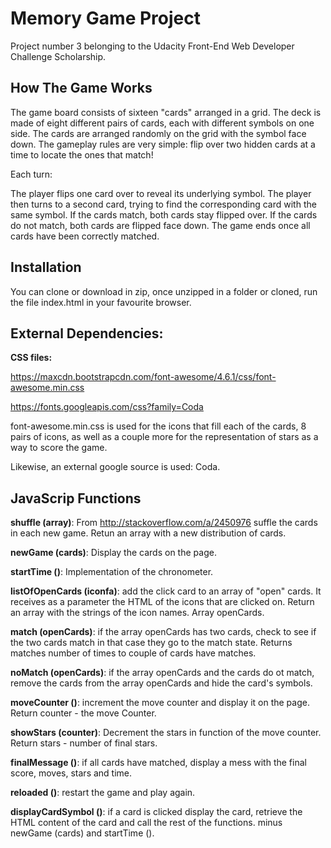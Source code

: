 # Memory Game Project

Project number 3 belonging to the Udacity Front-End Web Developer Challenge Scholarship.

## How The Game Works

The game board consists of sixteen "cards" arranged in a grid. The deck is made of eight different pairs of cards, each with different symbols on one side. The cards are arranged randomly on the grid with the symbol face down. The gameplay rules are very simple: flip over two hidden cards at a time to locate the ones that match!

Each turn:

The player flips one card over to reveal its underlying symbol.
The player then turns to a second card, trying to find the corresponding card with the same symbol.
If the cards match, both cards stay flipped over.
If the cards do not match, both cards are flipped face down.
The game ends once all cards have been correctly matched.

## Installation

You can clone or download in zip, once unzipped in a folder or cloned, run the file index.html in your favourite browser.

## External Dependencies:

**CSS files:**

https://maxcdn.bootstrapcdn.com/font-awesome/4.6.1/css/font-awesome.min.css

https://fonts.googleapis.com/css?family=Coda

font-awesome.min.css is used for the icons that fill each of the cards, 8 pairs of icons, as well as a couple more for the representation of stars as a way to score the game.

Likewise, an external google source is used: Coda.

## JavaScrip Functions

**shuffle (array)**: From http://stackoverflow.com/a/2450976 suffle the cards in each new game. Retun an array with a new distribution of cards.

**newGame (cards)**: Display the cards on the page.

**startTime ()**: Implementation of the chronometer.

**listOfOpenCards (iconfa)**: add the click card to an array of "open" cards. It receives as a parameter the HTML of the icons that are clicked on. Return an array with the strings of the icon names. Array openCards.

**match (openCards)**: if the array openCards has two cards, check to see if the two cards match in that case they go to the match state. Returns matches number of times to couple of cards have matches.

**noMatch (openCards)**: if the array openCards and the cards do ot match, remove the cards from the array openCards and hide the card's symbols.

**moveCounter ()**: increment the move counter and display it on the page. Return counter - the move Counter.

**showStars (counter)**: Decrement the stars in function of the move counter. Return stars - number of final stars.

**finalMessage ()**: if all cards have matched, display a mess with the final score, moves, stars and time.

**reloaded ()**: restart the game and play again.

**displayCardSymbol ()**: if a card is clicked display the card, retrieve the HTML content of the card and call the rest of the functions. minus newGame (cards) and startTime ().
